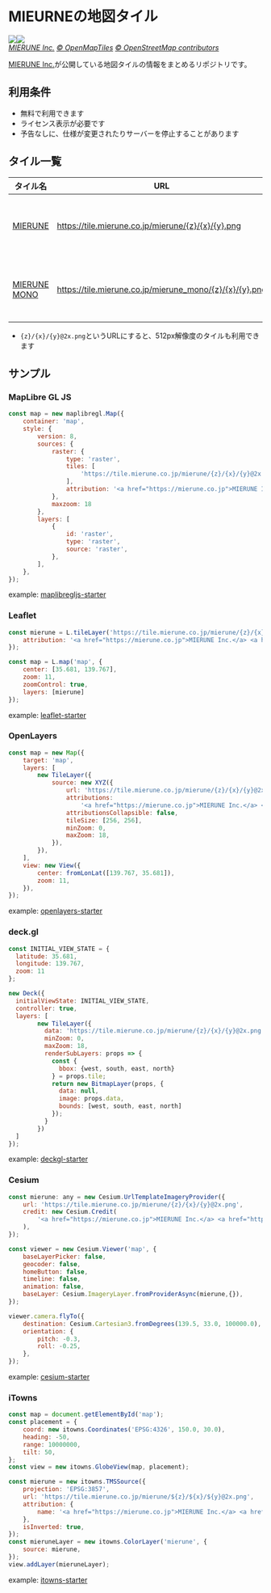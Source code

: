 # MIEURNEの地図タイル

![](https://tile.mierune.co.jp/mierune/0/0/0.png)![](https://tile.mierune.co.jp/mierune_mono/0/0/0.png)  
*<a href="https://mierune.co.jp">MIERUNE Inc.</a> <a href="https://www.openmaptiles.org/" target="_blank">&copy; OpenMapTiles</a> <a href="https://www.openstreetmap.org/copyright" target="_blank">&copy; OpenStreetMap contributors</a>*

[MIERUNE Inc.](https://mierune.co.jp)が公開している地図タイルの情報をまとめるリポジトリです。

## 利用条件

- 無料で利用できます
- ライセンス表示が必要です
- 予告なしに、仕様が変更されたりサーバーを停止することがあります

## タイル一覧

| タイル名 | URL | ライセンス |
| --- | --- | --- |
| [MIERUNE](https://mierune.github.io/tiles/color.html) | <https://tile.mierune.co.jp/mierune/{z}/{x}/{y}.png> | <a href="https://mierune.co.jp">MIERUNE Inc.</a> <a href="https://www.openmaptiles.org/" target="_blank">&copy; OpenMapTiles</a> <a href="https://www.openstreetmap.org/copyright" target="_blank">&copy; OpenStreetMap contributors</a> |
| [MIERUNE MONO](https://mierune.github.io/tiles/mono.html) | <https://tile.mierune.co.jp/mierune_mono/{z}/{x}/{y}.png> | <a href="https://mierune.co.jp">MIERUNE Inc.</a> <a href="https://www.openmaptiles.org/" target="_blank">&copy; OpenMapTiles</a> <a href="https://www.openstreetmap.org/copyright" target="_blank">&copy; OpenStreetMap contributors</a> |

- `{z}/{x}/{y}@2x.png`というURLにすると、512px解像度のタイルも利用できます

## サンプル

### MapLibre GL JS

```javascript
const map = new maplibregl.Map({
    container: 'map',
    style: {
        version: 8,
        sources: {
            raster: {
                type: 'raster',
                tiles: [
                    'https://tile.mierune.co.jp/mierune/{z}/{x}/{y}@2x.png',
                ],
                attribution: '<a href="https://mierune.co.jp">MIERUNE Inc.</a> <a href="https://www.openmaptiles.org/" target="_blank">&copy; OpenMapTiles</a> <a href="https://www.openstreetmap.org/copyright" target="_blank">&copy; OpenStreetMap contributors</a>'
            },
            maxzoom: 18
        },
        layers: [
            {
                id: 'raster',
                type: 'raster',
                source: 'raster',
            },
        ],
    },
});
```

example: [maplibregljs-starter](https://github.com/mug-jp/maplibregljs-starter)

### Leaflet

```javascript
const mierune = L.tileLayer('https://tile.mierune.co.jp/mierune/{z}/{x}/{y}@2x.png', {
    attribution: '<a href="https://mierune.co.jp">MIERUNE Inc.</a> <a href="https://www.openmaptiles.org/" target="_blank">&copy; OpenMapTiles</a> <a href="https://www.openstreetmap.org/copyright" target="_blank">&copy; OpenStreetMap contributors</a>'
});

const map = L.map('map', {
    center: [35.681, 139.767],
    zoom: 11,
    zoomControl: true,
    layers: [mierune]
});
```

example: [leaflet-starter](https://github.com/dayjournal/leaflet-starter)

### OpenLayers

```javascript
const map = new Map({
    target: 'map',
    layers: [
        new TileLayer({
            source: new XYZ({
                url: 'https://tile.mierune.co.jp/mierune/{z}/{x}/{y}@2x.png',
                attributions:
                    '<a href="https://mierune.co.jp">MIERUNE Inc.</a> <a href="https://www.openmaptiles.org/" target="_blank">&copy; OpenMapTiles</a> <a href="https://www.openstreetmap.org/copyright" target="_blank">&copy; OpenStreetMap contributors</a>',
                attributionsCollapsible: false,
                tileSize: [256, 256],
                minZoom: 0,
                maxZoom: 18,
            }),
        }),
    ],
    view: new View({
        center: fromLonLat([139.767, 35.681]),
        zoom: 11,
    }),
});
```

example: [openlayers-starter](https://github.com/dayjournal/openlayers-starter)

### deck.gl

```javascript
const INITIAL_VIEW_STATE = {
  latitude: 35.681,
  longitude: 139.767,
  zoom: 11
};

new Deck({
  initialViewState: INITIAL_VIEW_STATE,
  controller: true,
  layers: [
        new TileLayer({
          data: 'https://tile.mierune.co.jp/mierune/{z}/{x}/{y}@2x.png',
          minZoom: 0,
          maxZoom: 18,
          renderSubLayers: props => {
            const {
              bbox: {west, south, east, north}
            } = props.tile;
            return new BitmapLayer(props, {
              data: null,
              image: props.data,
              bounds: [west, south, east, north]
            });
          }
        })
  ]
});
```

example: [deckgl-starter](https://github.com/dayjournal/deckgl-starter)

### Cesium

```javascript
const mierune: any = new Cesium.UrlTemplateImageryProvider({
    url: 'https://tile.mierune.co.jp/mierune/{z}/{x}/{y}@2x.png',
    credit: new Cesium.Credit(
        '<a href="https://mierune.co.jp">MIERUNE Inc.</a> <a href="https://www.openmaptiles.org/" target="_blank">&copy; OpenMapTiles</a> <a href="https://www.openstreetmap.org/copyright" target="_blank">&copy; OpenStreetMap contributors</a>'
    ),
});

const viewer = new Cesium.Viewer('map', {
    baseLayerPicker: false,
    geocoder: false,
    homeButton: false,
    timeline: false,
    animation: false,
    baseLayer: Cesium.ImageryLayer.fromProviderAsync(mierune,{}),
});

viewer.camera.flyTo({
    destination: Cesium.Cartesian3.fromDegrees(139.5, 33.0, 100000.0),
    orientation: {
        pitch: -0.3,
        roll: -0.25,
    },
});
```

example: [cesium-starter](https://github.com/dayjournal/cesium-starter)

### iTowns

```javascript
const map = document.getElementById('map');
const placement = {
    coord: new itowns.Coordinates('EPSG:4326', 150.0, 30.0),
    heading: -50,
    range: 10000000,
    tilt: 50,
};
const view = new itowns.GlobeView(map, placement);

const mierune = new itowns.TMSSource({
    projection: 'EPSG:3857',
    url: 'https://tile.mierune.co.jp/mierune/${z}/${x}/${y}@2x.png',
    attribution: {
        name: '<a href="https://mierune.co.jp">MIERUNE Inc.</a> <a href="https://www.openmaptiles.org/" target="_blank">&copy; OpenMapTiles</a> <a href="https://www.openstreetmap.org/copyright" target="_blank">&copy; OpenStreetMap contributors</a>',
    },
    isInverted: true,
});
const mieruneLayer = new itowns.ColorLayer('mierune', {
    source: mierune,
});
view.addLayer(mieruneLayer);
```

example: [itowns-starter](https://github.com/dayjournal/itowns-starter)
